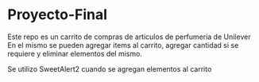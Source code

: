 # Proyecto-Final
Este repo es un carrito de compras de articulos de perfumeria de Unilever
En el mismo se pueden agregar items al carrito, agregar cantidad si se requiere y eliminar elementos del mismo.

Se utilizo SweetAlert2 cuando se agregan elementos al carrito
